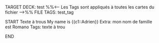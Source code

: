 TARGET DECK: test
%%<-- Les Tags sont appliqués à toutes les cartes du fichier -->%%
FILE TAGS: test_tag

START
Texte à trous
My name is {{c1::Adrien}}
Extra: mon nom de famille est Romano
Tags: texte à trou
<!--ID: 1662193789993-->
END